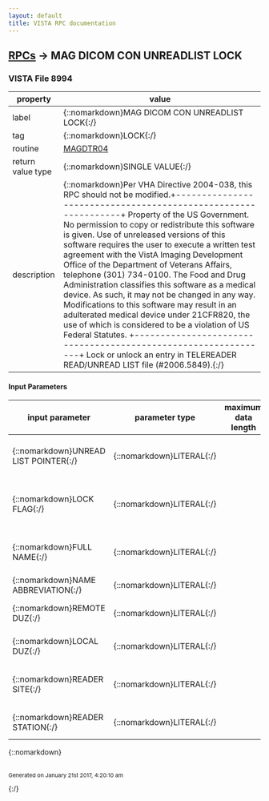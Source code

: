 ```yaml
---
layout: default
title: VISTA RPC documentation
---
```




## [RPCs](TableOfContent.md) &#8594; MAG DICOM CON UNREADLIST LOCK 



### VISTA File 8994 


 property | value 
--- | --- 
 label | {::nomarkdown}MAG DICOM CON UNREADLIST LOCK{:/}
 tag | {::nomarkdown}LOCK{:/}
 routine | [MAGDTR04](http://code.osehra.org/dox/Routine_MAGDTR04_source.html)
 return value type | {::nomarkdown}SINGLE VALUE{:/}
 description | {::nomarkdown}Per VHA Directive 2004-038, this RPC should not be modified.+---------------------------------------------------------------+ Property of the US Government.                                 No permission to copy or redistribute this software is given.  Use of unreleased versions of this software requires the user  to execute a written test agreement with the VistA Imaging     Development Office of the Department of Veterans Affairs,      telephone (301) 734-0100.                                      The Food and Drug Administration classifies this software as   a medical device.  As such, it may not be changed in any way.  Modifications to this software may result in an adulterated    medical device under 21CFR820, the use of which is considered  to be a violation of US Federal Statutes.                     +---------------------------------------------------------------+  Lock or unlock an entry in TELEREADER READ/UNREAD LIST file (#2006.5849).{:/}

#### Input Parameters

| input parameter | parameter type | maximum data length | required | description | 
| --- | --- | --- | --- | --- | 
| {::nomarkdown}UNREAD LIST POINTER{:/} | {::nomarkdown}LITERAL{:/} |  | {::nomarkdown}true{:/} | {::nomarkdown}A pointer to TELEREADER READ/UNREAD LIST file (#2006.5849){:/} | 
| {::nomarkdown}LOCK FLAG{:/} | {::nomarkdown}LITERAL{:/} |  | {::nomarkdown}true{:/} | {::nomarkdown}LOCK FLAG = 1 TO CREATE THE LOCKLOCK FLAG = 0 TO REMOVE THE LOCK{:/} | 
| {::nomarkdown}FULL NAME{:/} | {::nomarkdown}LITERAL{:/} |  | {::nomarkdown}true{:/} | {::nomarkdown}FULL NAME OF READER (LAST,FIRST FORMAT){:/} | 
| {::nomarkdown}NAME ABBREVIATION{:/} | {::nomarkdown}LITERAL{:/} |  | {::nomarkdown}true{:/} | {::nomarkdown}INITIALS FOR THE READER{:/} | 
| {::nomarkdown}REMOTE DUZ{:/} | {::nomarkdown}LITERAL{:/} |  | {::nomarkdown}true{:/} | {::nomarkdown}DUZ of the Reader at acquisition site{:/} | 
| {::nomarkdown}LOCAL DUZ{:/} | {::nomarkdown}LITERAL{:/} |  | {::nomarkdown}true{:/} | {::nomarkdown}DUZ of the Reader at reading site{:/} | 
| {::nomarkdown}READER SITE{:/} | {::nomarkdown}LITERAL{:/} |  | {::nomarkdown}true{:/} | {::nomarkdown}Reading Site pointer to INSTITUTION file (#4){:/} | 
| {::nomarkdown}READER STATION{:/} | {::nomarkdown}LITERAL{:/} |  |  | {::nomarkdown}Reading Site's Station Number{:/} | 

{::nomarkdown} <br/><br/><p style="font-size: 11px">Generated on January 21st 2017, 4:20:10 am</p>{:/}